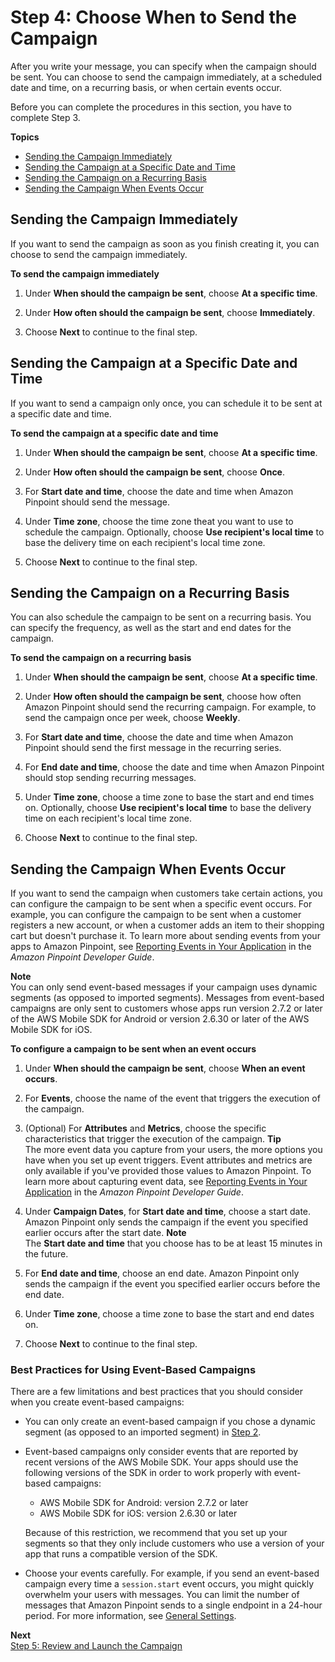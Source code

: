 # Step 4: Choose When to Send the Campaign<a name="campaigns-schedule"></a>

After you write your message, you can specify when the campaign should be sent\. You can choose to send the campaign immediately, at a scheduled date and time, on a recurring basis, or when certain events occur\.

Before you can complete the procedures in this section, you have to complete Step 3\.

**Topics**
+ [Sending the Campaign Immediately](#campaigns-schedule-immediate)
+ [Sending the Campaign at a Specific Date and Time](#campaigns-schedule-once)
+ [Sending the Campaign on a Recurring Basis](#campaigns-schedule-recurring)
+ [Sending the Campaign When Events Occur](#campaigns-event-triggered)

## Sending the Campaign Immediately<a name="campaigns-schedule-immediate"></a>

If you want to send the campaign as soon as you finish creating it, you can choose to send the campaign immediately\.

**To send the campaign immediately**

1. Under **When should the campaign be sent**, choose **At a specific time**\.

1. Under **How often should the campaign be sent**, choose **Immediately**\.

1. Choose **Next** to continue to the final step\.

## Sending the Campaign at a Specific Date and Time<a name="campaigns-schedule-once"></a>

If you want to send a campaign only once, you can schedule it to be sent at a specific date and time\.

**To send the campaign at a specific date and time**

1. Under **When should the campaign be sent**, choose **At a specific time**\.

1. Under **How often should the campaign be sent**, choose **Once**\. 

1. For **Start date and time**, choose the date and time when Amazon Pinpoint should send the message\.

1. Under **Time zone**, choose the time zone theat you want to use to schedule the campaign\. Optionally, choose **Use recipient's local time** to base the delivery time on each recipient's local time zone\.

1. Choose **Next** to continue to the final step\.

## Sending the Campaign on a Recurring Basis<a name="campaigns-schedule-recurring"></a>

You can also schedule the campaign to be sent on a recurring basis\. You can specify the frequency, as well as the start and end dates for the campaign\.

**To send the campaign on a recurring basis**

1. Under **When should the campaign be sent**, choose **At a specific time**\.

1. Under **How often should the campaign be sent**, choose how often Amazon Pinpoint should send the recurring campaign\. For example, to send the campaign once per week, choose **Weekly**\.

1. For **Start date and time**, choose the date and time when Amazon Pinpoint should send the first message in the recurring series\.

1. For **End date and time**, choose the date and time when Amazon Pinpoint should stop sending recurring messages\.

1. Under **Time zone**, choose a time zone to base the start and end times on\. Optionally, choose **Use recipient's local time** to base the delivery time on each recipient's local time zone\.

1. Choose **Next** to continue to the final step\.

## Sending the Campaign When Events Occur<a name="campaigns-event-triggered"></a>

If you want to send the campaign when customers take certain actions, you can configure the campaign to be sent when a specific event occurs\. For example, you can configure the campaign to be sent when a customer registers a new account, or when a customer adds an item to their shopping cart but doesn't purchase it\. To learn more about sending events from your apps to Amazon Pinpoint, see [Reporting Events in Your Application](https://docs.aws.amazon.com/pinpoint/latest/developerguide/integrate-events.html) in the *Amazon Pinpoint Developer Guide*\.

**Note**  
You can only send event\-based messages if your campaign uses dynamic segments \(as opposed to imported segments\)\. Messages from event\-based campaigns are only sent to customers whose apps run version 2\.7\.2 or later of the AWS Mobile SDK for Android or version 2\.6\.30 or later of the AWS Mobile SDK for iOS\.

**To configure a campaign to be sent when an event occurs**

1. Under **When should the campaign be sent**, choose **When an event occurs**\.

1. For **Events**, choose the name of the event that triggers the execution of the campaign\.

1. \(Optional\) For **Attributes** and **Metrics**, choose the specific characteristics that trigger the execution of the campaign\.
**Tip**  
The more event data you capture from your users, the more options you have when you set up event triggers\. Event attributes and metrics are only available if you've provided those values to Amazon Pinpoint\. To learn more about capturing event data, see [Reporting Events in Your Application](https://docs.aws.amazon.com/pinpoint/latest/developerguide/integrate-events.html) in the *Amazon Pinpoint Developer Guide*\.

1. Under **Campaign Dates**, for **Start date and time**, choose a start date\. Amazon Pinpoint only sends the campaign if the event you specified earlier occurs after the start date\.
**Note**  
The **Start date and time** that you choose has to be at least 15 minutes in the future\.

1. For **End date and time**, choose an end date\. Amazon Pinpoint only sends the campaign if the event you specified earlier occurs before the end date\.

1. Under **Time zone**, choose a time zone to base the start and end dates on\.

1. Choose **Next** to continue to the final step\.

### Best Practices for Using Event\-Based Campaigns<a name="campaigns-event-triggered-best-practices"></a>

There are a few limitations and best practices that you should consider when you create event\-based campaigns:
+ You can only create an event\-based campaign if you chose a dynamic segment \(as opposed to an imported segment\) in [Step 2](campaigns-segment.md)\.
+ Event\-based campaigns only consider events that are reported by recent versions of the AWS Mobile SDK\. Your apps should use the following versions of the SDK in order to work properly with event\-based campaigns: 
  + AWS Mobile SDK for Android: version 2\.7\.2 or later
  + AWS Mobile SDK for iOS: version 2\.6\.30 or later

  Because of this restriction, we recommend that you set up your segments so that they only include customers who use a version of your app that runs a compatible version of the SDK\.
+ Choose your events carefully\. For example, if you send an event\-based campaign every time a `session.start` event occurs, you might quickly overwhelm your users with messages\. You can limit the number of messages that Amazon Pinpoint sends to a single endpoint in a 24\-hour period\. For more information, see [General Settings](settings-general.md)\.

**Next**  
[Step 5: Review and Launch the Campaign](campaigns-review.md)
